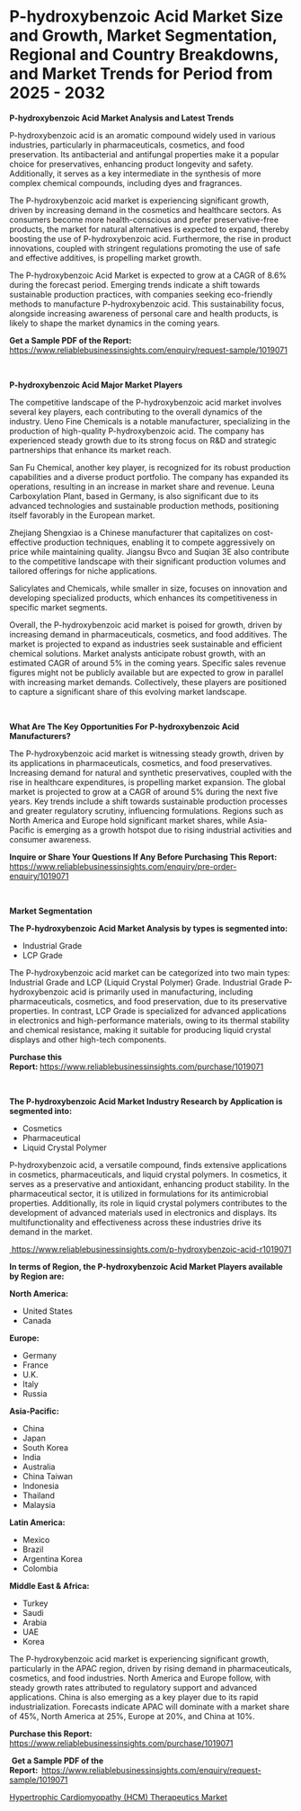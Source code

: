 <p><h1>P-hydroxybenzoic Acid Market Size and Growth, Market Segmentation, Regional and Country Breakdowns, and Market Trends for Period from 2025 -  2032</h1></p><p><strong>P-hydroxybenzoic Acid Market Analysis and Latest Trends</strong></p>
<p><p>P-hydroxybenzoic acid is an aromatic compound widely used in various industries, particularly in pharmaceuticals, cosmetics, and food preservation. Its antibacterial and antifungal properties make it a popular choice for preservatives, enhancing product longevity and safety. Additionally, it serves as a key intermediate in the synthesis of more complex chemical compounds, including dyes and fragrances.</p><p>The P-hydroxybenzoic acid market is experiencing significant growth, driven by increasing demand in the cosmetics and healthcare sectors. As consumers become more health-conscious and prefer preservative-free products, the market for natural alternatives is expected to expand, thereby boosting the use of P-hydroxybenzoic acid. Furthermore, the rise in product innovations, coupled with stringent regulations promoting the use of safe and effective additives, is propelling market growth.</p><p>The P-hydroxybenzoic Acid Market is expected to grow at a CAGR of 8.6% during the forecast period. Emerging trends indicate a shift towards sustainable production practices, with companies seeking eco-friendly methods to manufacture P-hydroxybenzoic acid. This sustainability focus, alongside increasing awareness of personal care and health products, is likely to shape the market dynamics in the coming years.</p></p>
<p><strong>Get a Sample PDF of the Report:&nbsp;</strong> <a href="https://www.reliablebusinessinsights.com/enquiry/request-sample/1019071?utm_campaign=2318&utm_medium=2&utm_source=Github&utm_content=ia&utm_term=21032025&utm_id=p-hydroxybenzoic-acid">https://www.reliablebusinessinsights.com/enquiry/request-sample/1019071</a></p>
<p>&nbsp;</p>
<p><strong>P-hydroxybenzoic Acid Major Market Players</strong></p>
<p><p>The competitive landscape of the P-hydroxybenzoic acid market involves several key players, each contributing to the overall dynamics of the industry. Ueno Fine Chemicals is a notable manufacturer, specializing in the production of high-quality P-hydroxybenzoic acid. The company has experienced steady growth due to its strong focus on R&D and strategic partnerships that enhance its market reach.</p><p>San Fu Chemical, another key player, is recognized for its robust production capabilities and a diverse product portfolio. The company has expanded its operations, resulting in an increase in market share and revenue. Leuna Carboxylation Plant, based in Germany, is also significant due to its advanced technologies and sustainable production methods, positioning itself favorably in the European market.</p><p>Zhejiang Shengxiao is a Chinese manufacturer that capitalizes on cost-effective production techniques, enabling it to compete aggressively on price while maintaining quality. Jiangsu Bvco and Suqian 3E also contribute to the competitive landscape with their significant production volumes and tailored offerings for niche applications.</p><p>Salicylates and Chemicals, while smaller in size, focuses on innovation and developing specialized products, which enhances its competitiveness in specific market segments.</p><p>Overall, the P-hydroxybenzoic acid market is poised for growth, driven by increasing demand in pharmaceuticals, cosmetics, and food additives. The market is projected to expand as industries seek sustainable and efficient chemical solutions. Market analysts anticipate robust growth, with an estimated CAGR of around 5% in the coming years. Specific sales revenue figures might not be publicly available but are expected to grow in parallel with increasing market demands. Collectively, these players are positioned to capture a significant share of this evolving market landscape.</p></p>
<p>&nbsp;</p>
<p><strong>What Are The Key Opportunities For P-hydroxybenzoic Acid Manufacturers?</strong></p>
<p><p>The P-hydroxybenzoic acid market is witnessing steady growth, driven by its applications in pharmaceuticals, cosmetics, and food preservatives. Increasing demand for natural and synthetic preservatives, coupled with the rise in healthcare expenditures, is propelling market expansion. The global market is projected to grow at a CAGR of around 5% during the next five years. Key trends include a shift towards sustainable production processes and greater regulatory scrutiny, influencing formulations. Regions such as North America and Europe hold significant market shares, while Asia-Pacific is emerging as a growth hotspot due to rising industrial activities and consumer awareness.</p></p>
<p><strong>Inquire or Share Your Questions If Any Before Purchasing This Report:</strong> <a href="https://www.reliablebusinessinsights.com/enquiry/pre-order-enquiry/1019071?utm_campaign=2318&utm_medium=2&utm_source=Github&utm_content=ia&utm_term=21032025&utm_id=p-hydroxybenzoic-acid">https://www.reliablebusinessinsights.com/enquiry/pre-order-enquiry/1019071</a></p>
<p>&nbsp;</p>
<p><strong>Market Segmentation</strong></p>
<p><strong>The P-hydroxybenzoic Acid Market Analysis by types is segmented into:</strong></p>
<p><ul><li>Industrial Grade</li><li>LCP Grade</li></ul></p>
<p><p>The P-hydroxybenzoic acid market can be categorized into two main types: Industrial Grade and LCP (Liquid Crystal Polymer) Grade. Industrial Grade P-hydroxybenzoic acid is primarily used in manufacturing, including pharmaceuticals, cosmetics, and food preservation, due to its preservative properties. In contrast, LCP Grade is specialized for advanced applications in electronics and high-performance materials, owing to its thermal stability and chemical resistance, making it suitable for producing liquid crystal displays and other high-tech components.</p></p>
<p><strong>Purchase this Report:&nbsp;</strong><a href="https://www.reliablebusinessinsights.com/purchase/1019071?utm_campaign=2318&utm_medium=2&utm_source=Github&utm_content=ia&utm_term=21032025&utm_id=p-hydroxybenzoic-acid">https://www.reliablebusinessinsights.com/purchase/1019071</a></p>
<p>&nbsp;</p>
<p><strong>The P-hydroxybenzoic Acid Market Industry Research by Application is segmented into:</strong></p>
<p><ul><li>Cosmetics</li><li>Pharmaceutical</li><li>Liquid Crystal Polymer</li></ul></p>
<p><p>P-hydroxybenzoic acid, a versatile compound, finds extensive applications in cosmetics, pharmaceuticals, and liquid crystal polymers. In cosmetics, it serves as a preservative and antioxidant, enhancing product stability. In the pharmaceutical sector, it is utilized in formulations for its antimicrobial properties. Additionally, its role in liquid crystal polymers contributes to the development of advanced materials used in electronics and displays. Its multifunctionality and effectiveness across these industries drive its demand in the market.</p></p>
<p><a href="https://www.reliablebusinessinsights.com/p-hydroxybenzoic-acid-r1019071?utm_campaign=2318&utm_medium=2&utm_source=Github&utm_content=ia&utm_term=21032025&utm_id=p-hydroxybenzoic-acid">&nbsp;https://www.reliablebusinessinsights.com/p-hydroxybenzoic-acid-r1019071</a></p>
<p><strong>In terms of Region, the P-hydroxybenzoic Acid Market Players available by Region are:</strong></p>
<p>
    <p> <strong> North America: </strong>
        <ul>
            <li>United States</li>
            <li>Canada</li>
        </ul>
        </p> 
    <p> <strong> Europe: </strong>
        <ul>
            <li>Germany</li>
            <li>France</li>
            <li>U.K.</li>
            <li>Italy</li>
            <li>Russia</li>
        </ul>
        </p> 
    <p> <strong> Asia-Pacific: </strong>
        <ul>
            <li>China</li>
            <li>Japan</li>
            <li>South Korea</li>
            <li>India</li>
            <li>Australia</li>
            <li>China Taiwan</li>
            <li>Indonesia</li>
            <li>Thailand</li>
            <li>Malaysia</li>
        </ul>
        </p> 
    <p> <strong> Latin America: </strong>
        <ul>
            <li>Mexico</li>
            <li>Brazil</li>
            <li>Argentina Korea</li>
            <li>Colombia</li>
        </ul>
        </p> 
    <p> <strong> Middle East & Africa: </strong>
        <ul>
            <li>Turkey</li>
            <li>Saudi</li>
            <li>Arabia</li>
            <li>UAE</li>
            <li>Korea</li>
        </ul>
    </p>
    </p>
<p><p>The P-hydroxybenzoic acid market is experiencing significant growth, particularly in the APAC region, driven by rising demand in pharmaceuticals, cosmetics, and food industries. North America and Europe follow, with steady growth rates attributed to regulatory support and advanced applications. China is also emerging as a key player due to its rapid industrialization. Forecasts indicate APAC will dominate with a market share of 45%, North America at 25%, Europe at 20%, and China at 10%.</p></p>
<p><strong>Purchase this Report: </strong><a href="https://www.reliablebusinessinsights.com/purchase/1019071?utm_campaign=2318&utm_medium=2&utm_source=Github&utm_content=ia&utm_term=21032025&utm_id=p-hydroxybenzoic-acid">https://www.reliablebusinessinsights.com/purchase/1019071</a></p>
<p>&nbsp;<strong>Get a Sample PDF of the Report:&nbsp;&nbsp;</strong><a href="https://www.reliablebusinessinsights.com/enquiry/request-sample/1019071?utm_campaign=2318&utm_medium=2&utm_source=Github&utm_content=ia&utm_term=21032025&utm_id=p-hydroxybenzoic-acid">https://www.reliablebusinessinsights.com/enquiry/request-sample/1019071</a></p>
<p><strong></strong></p>
<p><p><a href="https://github.com/hiwanatalak/Market-Research-Report-List-1/blob/main/hypertrophic-cardiomyopathy-hcm-therapeutics-market.md?utm_campaign=2318&utm_medium=2&utm_source=Github&utm_content=ia&utm_term=21032025&utm_id=p-hydroxybenzoic-acid">Hypertrophic Cardiomyopathy (HCM) Therapeutics Market</a></p></p>
